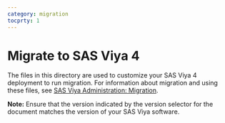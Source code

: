 ```yaml
---
category: migration
tocprty: 1
---
```


# Migrate to SAS Viya 4

The files in this directory are used to customize your SAS Viya 4 deployment to
run migration. For information about migration and using these files, see [SAS Viya Administration: Migration](https://documentation.sas.com/?softwareId=viyaadmin&softwareVersion=prod&docsetId=calmigration&docsetTarget=titlepage.htm).

**Note:** Ensure that the version indicated by the version selector for the
document matches the version of your SAS Viya software.